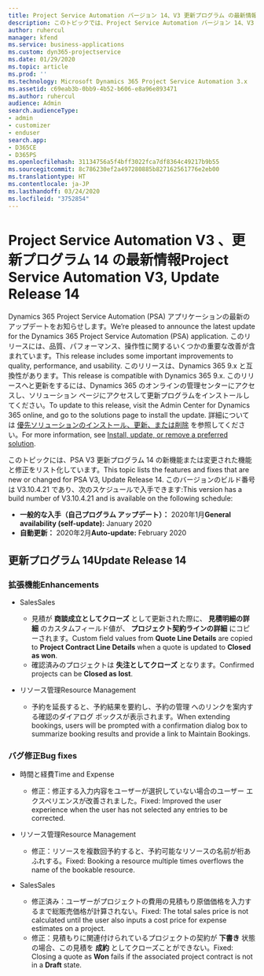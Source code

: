 ```yaml
---
title: Project Service Automation バージョン 14、V3 更新プログラム の最新情報
description: このトピックでは、Project Service Automation バージョン 14、V3 の新機能と変更点について説明します。
author: ruhercul
manager: kfend
ms.service: business-applications
ms.custom: dyn365-projectservice
ms.date: 01/29/2020
ms.topic: article
ms.prod: ''
ms.technology: Microsoft Dynamics 365 Project Service Automation 3.x
ms.assetid: c69eab3b-0bb9-4b52-b606-e8a96e893471
ms.author: ruhercul
audience: Admin
search.audienceType:
- admin
- customizer
- enduser
search.app:
- D365CE
- D365PS
ms.openlocfilehash: 31134756a5f4bff3022fca7df8364c49217b9b55
ms.sourcegitcommit: 8c786230ef2a497280885b827162561776e2eb00
ms.translationtype: HT
ms.contentlocale: ja-JP
ms.lasthandoff: 03/24/2020
ms.locfileid: "3752854"
---
```

# <a name="project-service-automation-v3-update-release-14"></a><span data-ttu-id="7a53a-103">Project Service Automation V3 、更新プログラム 14 の最新情報</span><span class="sxs-lookup"><span data-stu-id="7a53a-103">Project Service Automation V3, Update Release 14</span></span>
<span data-ttu-id="7a53a-104">Dynamics 365 Project Service Automation (PSA) アプリケーションの最新のアップデートをお知らせします。</span><span class="sxs-lookup"><span data-stu-id="7a53a-104">We’re pleased to announce the latest update for the Dynamics 365 Project Service Automation (PSA) application.</span></span> <span data-ttu-id="7a53a-105">このリリースには、品質、パフォーマンス、操作性に関するいくつかの重要な改善が含まれています。</span><span class="sxs-lookup"><span data-stu-id="7a53a-105">This release includes some important improvements to quality, performance, and usability.</span></span> <span data-ttu-id="7a53a-106">このリリースは、Dynamics 365 9.x と互換性があります。</span><span class="sxs-lookup"><span data-stu-id="7a53a-106">This release is compatible with Dynamics 365 9.x.</span></span> <span data-ttu-id="7a53a-107">このリリースへと更新をするには、Dynamics 365 のオンラインの管理センターにアクセスし、ソリューション ページにアクセスして更新プログラムをインストールしてください。</span><span class="sxs-lookup"><span data-stu-id="7a53a-107">To update to this release, visit the Admin Center for Dynamics 365 online, and go to the solutions page to install the update.</span></span> <span data-ttu-id="7a53a-108">詳細については [優先ソリューションのインストール、更新、または削除](https://docs.microsoft.com/power-platform/admin/install-remove-preferred-solution) を参照してください。</span><span class="sxs-lookup"><span data-stu-id="7a53a-108">For more information, see [Install, update, or remove a preferred solution](https://docs.microsoft.com/power-platform/admin/install-remove-preferred-solution).</span></span>

<span data-ttu-id="7a53a-109">このトピックには、PSA V3 更新プログラム 14 の新機能または変更された機能と修正をリスト化しています。</span><span class="sxs-lookup"><span data-stu-id="7a53a-109">This topic lists the features and fixes that are new or changed for PSA V3, Update Release 14.</span></span> <span data-ttu-id="7a53a-110">このバージョンのビルド番号は V3.10.4.21 であり、次のスケジュールで入手できます:</span><span class="sxs-lookup"><span data-stu-id="7a53a-110">This version has a build number of V3.10.4.21 and is available on the following schedule:</span></span>

- <span data-ttu-id="7a53a-111">**一般的な入手（自己プログラム アップデート）：** 2020年1月</span><span class="sxs-lookup"><span data-stu-id="7a53a-111">**General availability (self-update):** January 2020</span></span>
- <span data-ttu-id="7a53a-112">**自動更新：** 2020年2月</span><span class="sxs-lookup"><span data-stu-id="7a53a-112">**Auto-update:** February 2020</span></span>

## <a name="update-release-14"></a><span data-ttu-id="7a53a-113">更新プログラム 14</span><span class="sxs-lookup"><span data-stu-id="7a53a-113">Update Release 14</span></span>

### <a name="enhancements"></a><span data-ttu-id="7a53a-114">拡張機能</span><span class="sxs-lookup"><span data-stu-id="7a53a-114">Enhancements</span></span>

- <span data-ttu-id="7a53a-115">Sales</span><span class="sxs-lookup"><span data-stu-id="7a53a-115">Sales</span></span>

     - <span data-ttu-id="7a53a-116">見積が **商談成立としてクローズ** として更新された際に、 **見積明細の詳細** のカスタムフィールド値が、 **プロジェクト契約ラインの詳細** にコピーされます。</span><span class="sxs-lookup"><span data-stu-id="7a53a-116">Custom field values from **Quote Line Details** are copied to **Project Contract Line Details** when a quote is updated to **Closed as won**.</span></span>
     - <span data-ttu-id="7a53a-117">確認済みのプロジェクトは **失注としてクローズ** となります。</span><span class="sxs-lookup"><span data-stu-id="7a53a-117">Confirmed projects can be **Closed as lost**.</span></span>

- <span data-ttu-id="7a53a-118">リソース管理</span><span class="sxs-lookup"><span data-stu-id="7a53a-118">Resource Management</span></span>

     - <span data-ttu-id="7a53a-119">予約を延長すると、予約結果を要約し、予約の管理 へのリンクを案内する確認のダイアログ ボックスが表示されます。</span><span class="sxs-lookup"><span data-stu-id="7a53a-119">When extending bookings, users will be prompted with a confirmation dialog box to summarize booking results and provide a link to Maintain Bookings.</span></span>


### <a name="bug-fixes"></a><span data-ttu-id="7a53a-120">バグ修正</span><span class="sxs-lookup"><span data-stu-id="7a53a-120">Bug fixes</span></span>

- <span data-ttu-id="7a53a-121">時間と経費</span><span class="sxs-lookup"><span data-stu-id="7a53a-121">Time and Expense</span></span>

     - <span data-ttu-id="7a53a-122">修正：修正する入力内容をユーザーが選択していない場合のユーザー エクスペリエンスが改善されました。</span><span class="sxs-lookup"><span data-stu-id="7a53a-122">Fixed: Improved the user experience when the user has not selected any entries to be corrected.</span></span>

- <span data-ttu-id="7a53a-123">リソース管理</span><span class="sxs-lookup"><span data-stu-id="7a53a-123">Resource Management</span></span>

     - <span data-ttu-id="7a53a-124">修正：リソースを複数回予約すると、予約可能なリソースの名前が桁あふれする。</span><span class="sxs-lookup"><span data-stu-id="7a53a-124">Fixed: Booking a resource multiple times overflows the name of the bookable resource.</span></span>

- <span data-ttu-id="7a53a-125">Sales</span><span class="sxs-lookup"><span data-stu-id="7a53a-125">Sales</span></span>

     - <span data-ttu-id="7a53a-126">修正済み：ユーザーがプロジェクトの費用の見積もり原価価格を入力するまで総販売価格が計算されない。</span><span class="sxs-lookup"><span data-stu-id="7a53a-126">Fixed: The total sales price is not calculated until the user also inputs a cost price for expense estimates on a project.</span></span>
     - <span data-ttu-id="7a53a-127">修正：見積もりに関連付けられているプロジェクトの契約が **下書き** 状態の場合、この見積を **成約** としてクローズことができない。</span><span class="sxs-lookup"><span data-stu-id="7a53a-127">Fixed: Closing a quote as **Won** fails if the associated project contract is not in a **Draft** state.</span></span>

